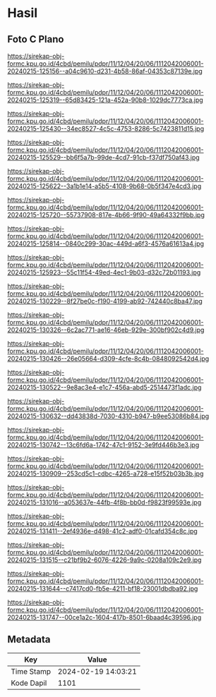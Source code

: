 # Hasil

## Foto C Plano

https://sirekap-obj-formc.kpu.go.id/4cbd/pemilu/pdpr/11/12/04/20/06/1112042006001-20240215-125156--a04c9610-d231-4b58-86af-04353c87139e.jpg

https://sirekap-obj-formc.kpu.go.id/4cbd/pemilu/pdpr/11/12/04/20/06/1112042006001-20240215-125319--65d83425-121a-452a-90b8-1029dc7773ca.jpg

https://sirekap-obj-formc.kpu.go.id/4cbd/pemilu/pdpr/11/12/04/20/06/1112042006001-20240215-125430--34ec8527-4c5c-4753-8286-5c7423811d15.jpg

https://sirekap-obj-formc.kpu.go.id/4cbd/pemilu/pdpr/11/12/04/20/06/1112042006001-20240215-125529--bb6f5a7b-99de-4cd7-91cb-f37df750af43.jpg

https://sirekap-obj-formc.kpu.go.id/4cbd/pemilu/pdpr/11/12/04/20/06/1112042006001-20240215-125622--3a1b1e14-a5b5-4108-9b68-0b5f347e4cd3.jpg

https://sirekap-obj-formc.kpu.go.id/4cbd/pemilu/pdpr/11/12/04/20/06/1112042006001-20240215-125720--55737908-817e-4b66-9f90-49a64332f9bb.jpg

https://sirekap-obj-formc.kpu.go.id/4cbd/pemilu/pdpr/11/12/04/20/06/1112042006001-20240215-125814--0840c299-30ac-449d-a6f3-4576a61613a4.jpg

https://sirekap-obj-formc.kpu.go.id/4cbd/pemilu/pdpr/11/12/04/20/06/1112042006001-20240215-125923--55c11f54-49ed-4ec1-9b03-d32c72b01193.jpg

https://sirekap-obj-formc.kpu.go.id/4cbd/pemilu/pdpr/11/12/04/20/06/1112042006001-20240215-130229--8f27be0c-f190-4199-ab92-742440c8ba47.jpg

https://sirekap-obj-formc.kpu.go.id/4cbd/pemilu/pdpr/11/12/04/20/06/1112042006001-20240215-130326--6c2ac771-ae16-46eb-929e-300bf902c4d9.jpg

https://sirekap-obj-formc.kpu.go.id/4cbd/pemilu/pdpr/11/12/04/20/06/1112042006001-20240215-130426--26e05664-d309-4cfe-8c4b-0848092542d4.jpg

https://sirekap-obj-formc.kpu.go.id/4cbd/pemilu/pdpr/11/12/04/20/06/1112042006001-20240215-130522--9e8ac3e4-e1c7-456a-abd5-2514473f1adc.jpg

https://sirekap-obj-formc.kpu.go.id/4cbd/pemilu/pdpr/11/12/04/20/06/1112042006001-20240215-130632--dd43838d-7030-4310-b947-b9ee53086b84.jpg

https://sirekap-obj-formc.kpu.go.id/4cbd/pemilu/pdpr/11/12/04/20/06/1112042006001-20240215-130742--13c6fd6a-1742-47c1-9152-3e9fd446b3e3.jpg

https://sirekap-obj-formc.kpu.go.id/4cbd/pemilu/pdpr/11/12/04/20/06/1112042006001-20240215-130909--253cd5c1-cdbc-4265-a728-e15f52b03b3b.jpg

https://sirekap-obj-formc.kpu.go.id/4cbd/pemilu/pdpr/11/12/04/20/06/1112042006001-20240215-131016--a053637e-44fb-4f8b-bb0d-f9823f99593e.jpg

https://sirekap-obj-formc.kpu.go.id/4cbd/pemilu/pdpr/11/12/04/20/06/1112042006001-20240215-131411--2ef4936e-d498-41c2-adf0-01cafd354c8c.jpg

https://sirekap-obj-formc.kpu.go.id/4cbd/pemilu/pdpr/11/12/04/20/06/1112042006001-20240215-131515--c21bf9b2-6076-4226-9a9c-0208a109c2e9.jpg

https://sirekap-obj-formc.kpu.go.id/4cbd/pemilu/pdpr/11/12/04/20/06/1112042006001-20240215-131644--c7417cd0-fb5e-4211-bf18-23001dbdba92.jpg

https://sirekap-obj-formc.kpu.go.id/4cbd/pemilu/pdpr/11/12/04/20/06/1112042006001-20240215-131747--00ce1a2c-1604-417b-8501-6baad4c39596.jpg


## Metadata

| Key        | Value               |
| ---------- | ------------------- |
| Time Stamp | 2024-02-19 14:03:21 |
| Kode Dapil | 1101                |



